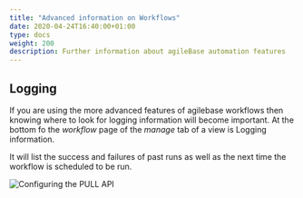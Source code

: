 ```yaml
---
title: "Advanced information on Workflows"
date: 2020-04-24T16:40:00+01:00
type: docs
weight: 200
description: Further information about agileBase automation features
---
```


## Logging

If you are using the more advanced features of agilebase workflows then knowing where to look for logging information will become important. At the bottom fo the _workflow_ page of the _manage_ tab of a view is Logging information.

It will list the success and failures of past runs as well as the next time the workflow is scheduled to be run.  

![Configuring the PULL API](/workflow-logging.png)

